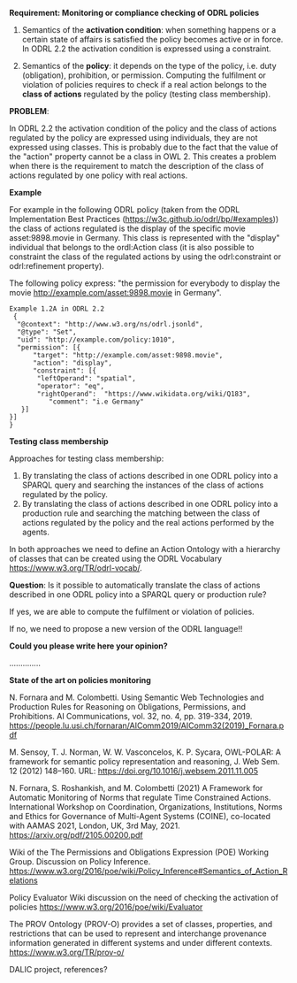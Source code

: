      
**Requirement: Monitoring or compliance checking of ODRL policies**

1. Semantics of the **activation condition**: when something happens or a certain state of affairs is satisfied the policy becomes active or in force. In ODRL 2.2 the activation condition is expressed using a constraint.

2. Semantics of the **policy**: it depends on the type of the policy, i.e. duty (obligation), prohibition, or permission. Computing the fulfilment or violation of policies requires to check if a real action belongs to the **class of actions** regulated by the policy (testing class membership).

**PROBLEM**: 

In ODRL 2.2 the activation condition of the policy and the class of actions regulated by the policy are expressed using individuals, they are not expressed using classes. This is probably due to the fact that the value of the "action" property cannot be a class in OWL 2.
This creates a problem when there is the requirement to match the description of the class of actions regulated by one policy with real actions.

**Example**

For example in the following ODRL policy (taken from the ODRL Implementation Best Practices (https://w3c.github.io/odrl/bp/#examples)) the class of actions regulated is the display of the specific movie asset:9898.movie in Germany. This class is represented with the "display" individual that belongs to the ordl:Action class (it is also possible to constraint the class of the regulated actions by using the odrl:constraint or odrl:refinement property).

The following policy express: "the permission for everybody to display the movie http://example.com/asset:9898.movie in Germany".
      
    Example 1.2A in ODRL 2.2
     {
      "@context": "http://www.w3.org/ns/odrl.jsonld",
      "@type": "Set",
      "uid": "http://example.com/policy:1010",
      "permission": [{
 	      "target": "http://example.com/asset:9898.movie",
	      "action": "display",
	      "constraint": [{
           "leftOperand": "spatial",
           "operator": "eq",
           "rightOperand":  "https://www.wikidata.org/wiki/Q183",
	          "comment": "i.e Germany"
       }]
    }]
    }


**Testing class membership**

Approaches for testing class membership:
   
  1. By translating the class of actions described in one ODRL policy into a SPARQL query and searching the instances of the class of actions regulated by the policy.
  2. By translating the class of actions described in one ODRL policy into a production rule and searching the matching between the class of actions regulated by the policy and the real actions performed by the agents.

In both approaches we need to define an Action Ontology with a hierarchy of classes that can be created using the ODRL Vocabulary https://www.w3.org/TR/odrl-vocab/.

**Question**: Is it possible to automatically translate the class of actions described in one ODRL policy into a SPARQL query or production rule?

If yes, we are able to compute the fulfilment or violation of policies. 

If no, we need to propose a new version of the ODRL language!!


**Could you please write here your opinion?**

..............



**State of the art on policies monitoring**

N. Fornara and M. Colombetti. Using Semantic Web Technologies and Production Rules for Reasoning on Obligations, Permissions, and Prohibitions. AI Communications, vol. 32, no. 4, pp. 319-334, 2019. https://people.lu.usi.ch/fornaran/AIComm2019/AIComm32(2019)_Fornara.pdf

M. Sensoy, T. J. Norman, W. W. Vasconcelos, K. P. Sycara, OWL-POLAR: A framework for semantic policy representation and reasoning, J. Web Sem. 12 (2012) 148–160. URL:
https://doi.org/10.1016/j.websem.2011.11.005

N. Fornara, S. Roshankish, and M. Colombetti (2021) A Framework for Automatic Monitoring of Norms that regulate Time Constrained Actions. International Workshop on Coordination, Organizations, Institutions, Norms and Ethics for Governance of Multi-Agent Systems (COINE), co-located with AAMAS 2021, London, UK, 3rd May, 2021. https://arxiv.org/pdf/2105.00200.pdf

Wiki of the The Permissions and Obligations Expression (POE) Working Group. Discussion on Policy Inference. https://www.w3.org/2016/poe/wiki/Policy_Inference#Semantics_of_Action_Relations

Policy Evaluator Wiki discussion on the need of checking the activation of policies https://www.w3.org/2016/poe/wiki/Evaluator

The PROV Ontology (PROV-O) provides a set of classes, properties, and restrictions that can be used to represent and interchange provenance information generated in different systems and under different contexts. https://www.w3.org/TR/prov-o/

DALIC project, references?
